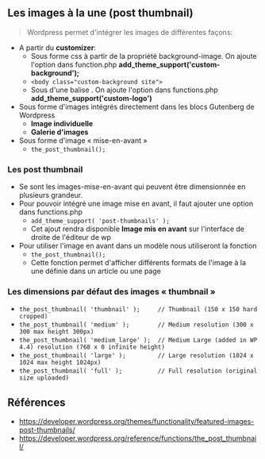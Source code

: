 ## Les images à la une (post thumbnail)
> Wordpress permet d'intégrer les images de différentes façons:
- A partir du **customizer**:
  - Sous forme css à partir de la propriété background-image. On ajoute l'option dans function.php **add_theme_support('custom-background');**
  - `<body class="custom-background site">`
  - Sous d'une balise <img>. On ajoute l'option dans functions.php **add_theme_support('custom-logo')**
- Sous forme d'images intégrés directement dans les blocs Gutenberg de Wordpress
  - **Image individuelle**
  - **Galerie d'images**
- Sous forme d'image « mise-en-avant »
  - `the_post_thumbnail();`

### Les post thumbnail
- Se sont les images-mise-en-avant qui peuvent être dimensionnée en plusieurs grandeur.
- Pour pouvoir intégré une image mise en avant, il faut ajouter une option dans functions.php
  - `add_theme_support( 'post-thumbnails' );`
  - Cet ajout rendra disponible **Image mis en avant** sur l'interface de droite de l'éditeur de wp 
- Pour utiliser l'image en avant dans un modèle nous  utiliseront la fonction
  - `the_post_thumbnail();`
  - Cette fonction permet d'afficher différents formats de l'image à la une définie dans un article ou une page

### Les dimensions par défaut des images « thumbnail »
- `the_post_thumbnail( 'thumbnail' );     // Thumbnail (150 x 150 hard cropped)`
- `the_post_thumbnail( 'medium' );        // Medium resolution (300 x 300 max height 300px)`
- `the_post_thumbnail( 'medium_large' );  // Medium Large (added in WP 4.4) resolution (768 x 0 infinite height)`
- `the_post_thumbnail( 'large' );         // Large resolution (1024 x 1024 max height 1024px)`
- `the_post_thumbnail( 'full' );          // Full resolution (original size uploaded)`

## Références
- https://developer.wordpress.org/themes/functionality/featured-images-post-thumbnails/
- https://developer.wordpress.org/reference/functions/the_post_thumbnail/


